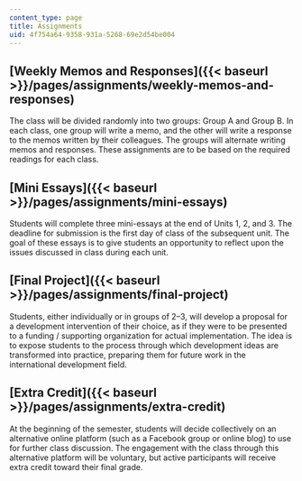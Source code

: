 ```yaml
---
content_type: page
title: Assignments
uid: 4f754a64-9358-931a-5268-69e2d54be004
---
```


[Weekly Memos and Responses]({{< baseurl >}}/pages/assignments/weekly-memos-and-responses)
------------------------------------------------------------------------------------------

The class will be divided randomly into two groups: Group A and Group B. In each class, one group will write a memo, and the other will write a response to the memos written by their colleagues. The groups will alternate writing memos and responses. These assignments are to be based on the required readings for each class.

[Mini Essays]({{< baseurl >}}/pages/assignments/mini-essays)
------------------------------------------------------------

Students will complete three mini-essays at the end of Units 1, 2, and 3. The deadline for submission is the first day of class of the subsequent unit. The goal of these essays is to give students an opportunity to reflect upon the issues discussed in class during each unit.

[Final Project]({{< baseurl >}}/pages/assignments/final-project)
----------------------------------------------------------------

Students, either individually or in groups of 2–3, will develop a proposal for a development intervention of their choice, as if they were to be presented to a funding / supporting organization for actual implementation. The idea is to expose students to the process through which development ideas are transformed into practice, preparing them for future work in the international development field.

[Extra Credit]({{< baseurl >}}/pages/assignments/extra-credit)
--------------------------------------------------------------

At the beginning of the semester, students will decide collectively on an alternative online platform (such as a Facebook group or online blog) to use for further class discussion. The engagement with the class through this alternative platform will be voluntary, but active participants will receive extra credit toward their final grade.